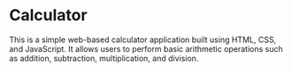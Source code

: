 # Calculator
This is a simple web-based calculator application built using HTML, CSS, and JavaScript. It allows users to perform basic arithmetic operations such as addition, subtraction, multiplication, and division.
